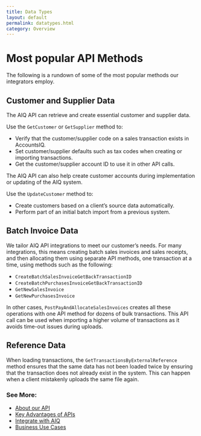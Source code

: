 ```yaml
---
title: Data Types
layout: default
permalink: datatypes.html
category: Overview
---
```

# Most popular API Methods

The following is a rundown of some of the most popular methods our integrators employ. 

## Customer and Supplier Data
The AIQ API can retrieve and create essential customer and supplier data. 

Use the `GetCustomer` or `GetSupplier` method to:
-	Verify that the customer/supplier code on a sales transaction exists in AccountsIQ.
-	Set customer/supplier defaults such as tax codes when creating or importing transactions.
-	Get the customer/supplier account ID to use it in other API calls.

The AIQ API can also help create customer accounts during implementation or updating of the AIQ system. 

Use the `UpdateCustomer` method to:
-	Create customers based on a client’s source data automatically.
-	Perform part of an initial batch import from a previous system.

## Batch Invoice Data
We tailor AIQ API integrations to meet our customer’s needs. For many integrations, this means creating batch sales invoices and sales receipts, and then allocating them using separate API methods, one transaction at a time, using methods such as the following:

-	`CreateBatchSalesInvoiceGetBackTransactionID`
-	`CreateBatchPurchasesInvoiceGetBackTransactionID`
-	`GetNewSalesInvoice `
-	`GetNewPurchasesInvoice`

In other cases, `PostPayAndAllocateSalesInvoices` creates all these operations with one API method for dozens of bulk transactions. This API call can be used when importing a higher volume of transactions as it avoids time-out issues during uploads.

## Reference Data
When loading transactions, the `GetTransactionsByExternalReference` method ensures that the same data has not been loaded twice by ensuring that the transaction does not already exist in the system. This can happen when a client mistakenly uploads the same file again. 

### See More:
- [About our API](/index.html)
- [Key Advantages of APIs](/advantages.html)
- [Integrate with AIQ](/integration.html)
- [Business Use Cases](/usecases.html)
